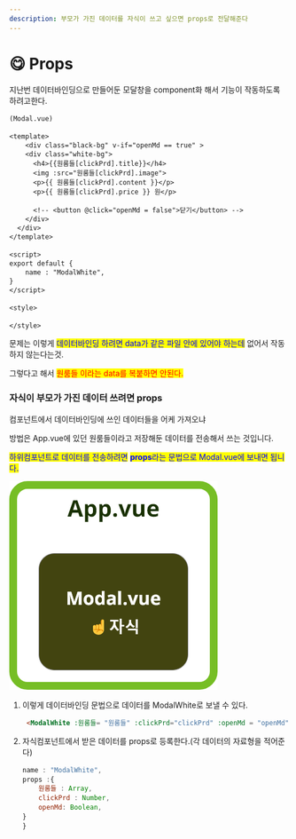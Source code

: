 ```yaml
---
description: 부모가 가진 데이터를 자식이 쓰고 싶으면 props로 전달해준다
---
```


# 😋 Props

지난번 데이터바인딩으로 만들어둔 모달창을  component화 해서 기능이 작동하도록 하려고한다.

```markup
(Modal.vue)

<template>
    <div class="black-bg" v-if="openMd == true" >
    <div class="white-bg">
      <h4>{{원룸들[clickPrd].title}}</h4>
      <img :src="원룸들[clickPrd].image">
      <p>{{ 원룸들[clickPrd].content }}</p>
      <p>{{ 원룸들[clickPrd].price }} 원</p>

      <!-- <button @click="openMd = false">닫기</button> -->
    </div>
  </div>
</template>

<script>
export default {
    name : "ModalWhite",
}
</script>

<style>

</style>
```

문제는 이렇게 <mark style="color:blue;">데이터바인딩 하려면 data가 같은 파일 안에 있어야 하는데</mark> 없어서 작동하지 않는다는것.

그렇다고 해서 <mark style="color:red;">원룸들 이라는 data를 복붙하면 안된다.</mark>





### 자식이 부모가 가진 데이터 쓰려면 props



컴포넌트에서 데이터바인딩에 쓰인 데이터들을 어케 가져오냐&#x20;

방법은 App.vue에 있던 원룸들이라고 저장해둔 데이터를 전송해서 쓰는 것입니다.

<mark style="color:blue;">하위컴포넌트로 데이터를 전송하려면</mark> <mark style="color:blue;"></mark><mark style="color:blue;">**props**</mark><mark style="color:blue;">라는 문법으로 Modal.vue에 보내면 됩니다.</mark>&#x20;



![](<.gitbook/assets/그룹 1.png>)



1.  이렇게 데이터바인딩 문법으로 데이터를 ModalWhite로 보낼 수 있다.

    ```html
     <ModalWhite :원룸들= "원룸들" :clickPrd="clickPrd" :openMd = "openMd"/>
    ```
2.  자식컴포넌트에서 받은 데이터를 props로 등록한다.(각 데이터의 자료형을 적어준다)

    ```javascript
    name : "ModalWhite",
    props :{
        원룸들 : Array,
        clickPrd : Number,
        openMd: Boolean,
    }
    }
    ```


